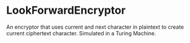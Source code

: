 # LookForwardEncryptor

An encryptor that uses current and next character in plaintext to create current ciphertext character. Simulated in a Turing Machine.
